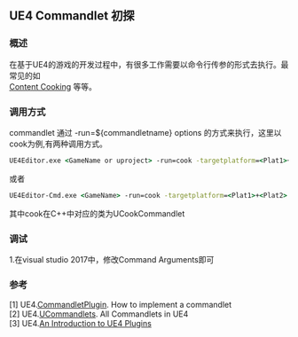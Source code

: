 ## UE4 Commandlet 初探

### 概述
在基于UE4的游戏的开发过程中，有很多工作需要以命令行传参的形式去执行。最常见的如  
[Content Cooking](https://docs.unrealengine.com/en-US/Engine/Deployment/Cooking/index.html)
等等。

### 调用方式
commandlet 通过 -run=${commandletname} options 的方式来执行，这里以cook为例,有两种调用方式。
```bat
UE4Editor.exe <GameName or uproject> -run=cook -targetplatform=<Plat1>+<Plat2> [-cookonthefly] [-iterate] [-map=<Map1>+<Map2>]
```
或者
```bat
UE4Editor-Cmd.exe <GameName> -run=cook -targetplatform=<Plat1>+<Plat2> [-cookonthefly] [-iterate] [-map=<Map1>+<Map2>]
```
其中cook在C++中对应的类为UCookCommandlet
### 调试
1.在visual studio 2017中，修改Command Arguments即可


###

### 参考
[1] UE4.[CommandletPlugin](https://github.com/ue4plugins/CommandletPlugin). How to implement a commandlet  
[2] UE4.[UCommandlets](http://api.unrealengine.com/INT/API/Runtime/Engine/Commandlets/UCommandlet/index.html). All Commandlets in UE4  
[3] UE4.[An Introduction to UE4 Plugins](https://wiki.unrealengine.com/An_Introduction_to_UE4_Plugins)   
